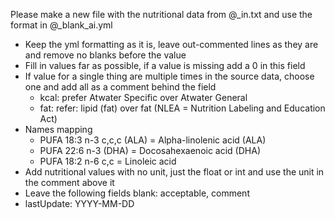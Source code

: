 
Please make a new file with the nutritional data from @_in.txt and use the format in @_blank_ai.yml

- Keep the yml formatting as it is, leave out-commented lines as they are
  and remove no blanks before the value
- Fill in values far as possible, if a value is missing add a 0 in this field
- If value for a single thing are multiple times in the source data, choose one and add all as a comment behind the field
  - kcal: prefer Atwater Specific over Atwater General
  - fat: refer: lipid (fat) over fat (NLEA = Nutrition Labeling and Education Act)
- Names mapping
  - PUFA 18:3 n-3 c,c,c (ALA) = Alpha-linolenic acid (ALA)
  - PUFA 22:6 n-3 (DHA)       = Docosahexaenoic acid (DHA)  
  - PUFA 18:2 n-6 c,c         = Linoleic acid  
- Add nutritional values with no unit, just the float or int and use the unit in the comment above it
- Leave the following fields blank: acceptable, comment
- lastUpdate: YYYY-MM-DD

